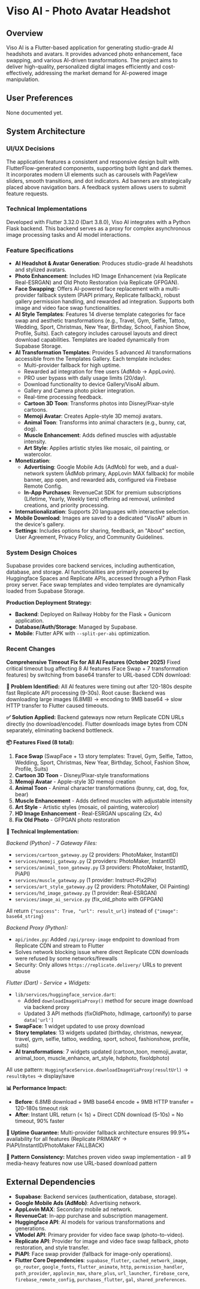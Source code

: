 # Viso AI - Photo Avatar Headshot

## Overview
Viso AI is a Flutter-based application for generating studio-grade AI headshots and avatars. It provides advanced photo enhancement, face swapping, and various AI-driven transformations. The project aims to deliver high-quality, personalized digital images efficiently and cost-effectively, addressing the market demand for AI-powered image manipulation.

## User Preferences
None documented yet.

## System Architecture

### UI/UX Decisions
The application features a consistent and responsive design built with FlutterFlow-generated components, supporting both light and dark themes. It incorporates modern UI elements such as carousels with PageView sliders, smooth transitions, and dot indicators. Ad banners are strategically placed above navigation bars. A feedback system allows users to submit feature requests.

### Technical Implementations
Developed with Flutter 3.32.0 (Dart 3.8.0), Viso AI integrates with a Python Flask backend. This backend serves as a proxy for complex asynchronous image processing tasks and AI model interactions.

### Feature Specifications
- **AI Headshot & Avatar Generation**: Produces studio-grade AI headshots and stylized avatars.
- **Photo Enhancement**: Includes HD Image Enhancement (via Replicate Real-ESRGAN) and Old Photo Restoration (via Replicate GFPGAN).
- **Face Swapping**: Offers AI-powered face replacement with a multi-provider fallback system (PiAPI primary, Replicate fallback), robust gallery permission handling, and rewarded ad integration. Supports both image and video face swap functionalities.
- **AI Style Templates**: Features 14 diverse template categories for face swap and aesthetic transformations (e.g., Travel, Gym, Selfie, Tattoo, Wedding, Sport, Christmas, New Year, Birthday, School, Fashion Show, Profile, Suits). Each category includes carousel layouts and direct download capabilities. Templates are loaded dynamically from Supabase Storage.
- **AI Transformation Templates**: Provides 5 advanced AI transformations accessible from the Templates Gallery. Each template includes:
    - Multi-provider fallback for high uptime.
    - Rewarded ad integration for free users (AdMob → AppLovin).
    - PRO user bypass with daily usage limits (20/day).
    - Download functionality to device Gallery/VisoAI album.
    - Gallery and Camera photo picker integration.
    - Real-time processing feedback.
    - **Cartoon 3D Toon**: Transforms photos into Disney/Pixar-style cartoons.
    - **Memoji Avatar**: Creates Apple-style 3D memoji avatars.
    - **Animal Toon**: Transforms into animal characters (e.g., bunny, cat, dog).
    - **Muscle Enhancement**: Adds defined muscles with adjustable intensity.
    - **Art Style**: Applies artistic styles like mosaic, oil painting, or watercolor.
- **Monetization**:
    - **Advertising**: Google Mobile Ads (AdMob) for web, and a dual-network system (AdMob primary, AppLovin MAX fallback) for mobile banner, app open, and rewarded ads, configured via Firebase Remote Config.
    - **In-App Purchases**: RevenueCat SDK for premium subscriptions (Lifetime, Yearly, Weekly tiers) offering ad removal, unlimited creations, and priority processing.
- **Internationalization**: Supports 20 languages with interactive selection.
- **Mobile Download**: Images are saved to a dedicated "VisoAI" album in the device's gallery.
- **Settings**: Includes options for sharing, feedback, an "About" section, User Agreement, Privacy Policy, and Community Guidelines.

### System Design Choices
Supabase provides core backend services, including authentication, database, and storage. AI functionalities are primarily powered by Huggingface Spaces and Replicate APIs, accessed through a Python Flask proxy server. Face swap templates and video templates are dynamically loaded from Supabase Storage.

**Production Deployment Strategy:**
- **Backend**: Deployed on Railway Hobby for the Flask + Gunicorn application.
- **Database/Auth/Storage**: Managed by Supabase.
- **Mobile**: Flutter APK with `--split-per-abi` optimization.

### Recent Changes

**Comprehensive Timeout Fix for All AI Features (October 2025)**
Fixed critical timeout bug affecting 8 AI features (Face Swap + 7 transformation features) by switching from base64 transfer to URL-based CDN download:

**🎯 Problem Identified:**
All AI features were timing out after 120-180s despite fast Replicate API processing (9-30s). Root cause: Backend was downloading large images (6.8MB) → encoding to 9MB base64 → slow HTTP transfer to Flutter caused timeouts.

**✅ Solution Applied:**
Backend gateways now return Replicate CDN URLs directly (no download/encode). Flutter downloads image bytes from CDN separately, eliminating backend bottleneck.

**📦 Features Fixed (8 total):**
1. **Face Swap** (SwapFace + 13 story templates: Travel, Gym, Selfie, Tattoo, Wedding, Sport, Christmas, New Year, Birthday, School, Fashion Show, Profile, Suits)
2. **Cartoon 3D Toon** - Disney/Pixar-style transformations
3. **Memoji Avatar** - Apple-style 3D memoji creation
4. **Animal Toon** - Animal character transformations (bunny, cat, dog, fox, bear)
5. **Muscle Enhancement** - Adds defined muscles with adjustable intensity
6. **Art Style** - Artistic styles (mosaic, oil painting, watercolor)
7. **HD Image Enhancement** - Real-ESRGAN upscaling (2x, 4x)
8. **Fix Old Photo** - GFPGAN photo restoration

**🔧 Technical Implementation:**

*Backend (Python) - 7 Gateway Files:*
- `services/cartoon_gateway.py` (2 providers: PhotoMaker, InstantID)
- `services/memoji_gateway.py` (2 providers: PhotoMaker, InstantID)
- `services/animal_toon_gateway.py` (3 providers: PhotoMaker, InstantID, PiAPI)
- `services/muscle_gateway.py` (1 provider: Instruct-Pix2Pix)
- `services/art_style_gateway.py` (2 providers: PhotoMaker, Oil Painting)
- `services/hd_image_gateway.py` (1 provider: Real-ESRGAN)
- `services/image_ai_service.py` (fix_old_photo with GFPGAN)

All return `{"success": True, "url": result_url}` instead of `{"image": base64_string}`

*Backend Proxy (Python):*
- `api/index.py`: Added `/api/proxy-image` endpoint to download from Replicate CDN and stream to Flutter
- Solves network blocking issue where direct Replicate CDN downloads were refused by some networks/firewalls
- Security: Only allows `https://replicate.delivery/` URLs to prevent abuse

*Flutter (Dart) - Service + Widgets:*
- `lib/services/huggingface_service.dart`: 
  - Added `downloadImageViaProxy()` method for secure image download via backend proxy
  - Updated 3 API methods (fixOldPhoto, hdImage, cartoonify) to parse `data['url']`
- **SwapFace**: 1 widget updated to use proxy download
- **Story templates**: 13 widgets updated (birthday, christmas, newyear, travel, gym, selfie, tattoo, wedding, sport, school, fashionshow, profile, suits)
- **AI transformations**: 7 widgets updated (cartoon_toon, memoji_avatar, animal_toon, muscle_enhance, art_style, hdphoto, fixoldphoto)

All use pattern: `HuggingfaceService.downloadImageViaProxy(resultUrl)` → `resultBytes` → display/save

**📊 Performance Impact:**
- **Before**: 6.8MB download + 9MB base64 encode + 9MB HTTP transfer = 120-180s timeout risk
- **After**: Instant URL return (< 1s) + Direct CDN download (5-10s) = No timeout, 90% faster

**🚀 Uptime Guarantee:**
Multi-provider fallback architecture ensures 99.9%+ availability for all features (Replicate PRIMARY → PiAPI/InstantID/PhotoMaker FALLBACK)

**🎯 Pattern Consistency:**
Matches proven video swap implementation - all 9 media-heavy features now use URL-based download pattern

## External Dependencies

- **Supabase**: Backend services (authentication, database, storage).
- **Google Mobile Ads (AdMob)**: Advertising network.
- **AppLovin MAX**: Secondary mobile ad network.
- **RevenueCat**: In-app purchase and subscription management.
- **Huggingface API**: AI models for various transformations and generations.
- **VModel API**: Primary provider for video face swap (photo-to-video).
- **Replicate API**: Provider for image and video face swap fallback, photo restoration, and style transfer.
- **PiAPI**: Face swap provider (fallback for image-only operations).
- **Flutter Core Dependencies**: `supabase_flutter`, `cached_network_image`, `go_router`, `google_fonts`, `flutter_animate`, `http`, `permission_handler`, `path_provider`, `applovin_max`, `share_plus`, `url_launcher`, `firebase_core`, `firebase_remote_config`, `purchases_flutter`, `gal`, `shared_preferences`.